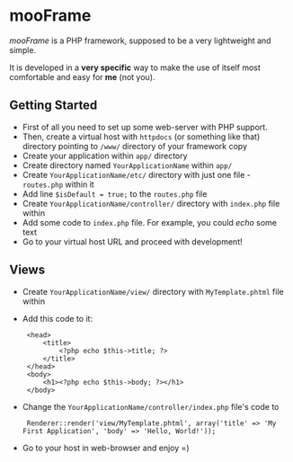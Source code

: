 #  mooFrame

_mooFrame_ is a PHP framework, supposed to be a very lightweight and simple. 

It is developed in a **very specific** way to make the use of itself most comfortable and easy for **me** (not you).

## Getting Started

*  First of all you need to set up some web-server with PHP support.
*  Then, create a virtual host with `httpdocs` (or something like that) directory pointing to `/www/` directory of your framework copy
*  Create your application within `app/` directory
  *  Create directory named `YourApplicationName` within `app/` 
  *  Create `YourApplicationName/etc/` directory with just one file - `routes.php` within it
  *  Add line `$isDefault = true;` to the `routes.php` file
  *  Create `YourApplicationName/controller/` directory with `index.php` file within
  *  Add some code to `index.php` file. For example, you could _echo_ some text
*  Go to your virtual host URL and proceed with development!

## Views

*  Create `YourApplicationName/view/` directory with `MyTemplate.phtml` file within
*  Add this code to it:

		<head>
			<title>
				<?php echo $this->title; ?>
			</title>
		</head>
		<body>
			<h1><?php echo $this->body; ?></h1>
		</body>
 
*  Change the `YourApplicationName/controller/index.php` file's code to

		Renderer::render('view/MyTemplate.phtml', array('title' => 'My First Application', 'body' => 'Hello, World!'));
    
*  Go to your host in web-browser and enjoy =)
